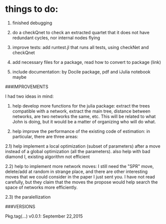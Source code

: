# things to do:


1. finished debugging

2. do a checkQnet to check an extracted quartet that it does not have
redundant cycles, nor internal nodes flying

3. improve tests: add runtest.jl that runs all tests, using checkNet
and checkQnet

3. add necessary files for a package, read how to convert to package (link)

4. include documentation: by Docile package, pdf and iJulia notebook maybe

###IMPROVEMENTS 

I had two ideas in mind: 

1) help develop more functions for the julia package: extract the
trees compatible with a network, extract the main tree, distance
between networks, are two networks the same, etc.  This will be
related to what John is doing, but it would be a matter of organizing
who will do what.

2) help improve the performance of the existing code of estimation: in
particular, there are three areas:

2.1) help implement a local optimization (subset of parameters) after
a move instead of a global optimization (all the parameters). also
help with bad diamond I, existing algorithm not efficient

2.2) help to implement more network moves: I still need the "SPR"
move, delete/add at random in strange place, and there are other
interesting moves that we could consider in the paper I just sent
you. I have not read carefully, but they claim that the moves the
propose would help search the space of networks more efficiently.

2.3) the paralellization


###VERSIONS

Pkg.tag(...)
v0.0.1: September 22,2015